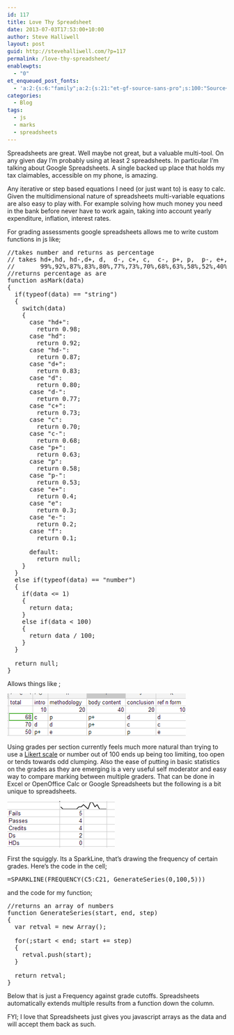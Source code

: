 ```yaml
---
id: 117
title: Love Thy Spreadsheet
date: 2013-07-03T17:53:00+10:00
author: Steve Halliwell
layout: post
guid: http://stevehalliwell.com/?p=117
permalink: /love-thy-spreadsheet/
enablewpts:
  - "0"
et_enqueued_post_fonts:
  - 'a:2:{s:6:"family";a:2:{s:21:"et-gf-source-sans-pro";s:100:"Source+Sans+Pro:200,200italic,300,300italic,regular,italic,600,600italic,700,700italic,900,900italic";s:10:"et-gf-lato";s:75:"Lato:100,100italic,300,300italic,regular,italic,700,700italic,900,900italic";}s:6:"subset";a:7:{i:0;s:8:"cyrillic";i:1;s:5:"greek";i:2;s:10:"vietnamese";i:3;s:5:"latin";i:4;s:9:"greek-ext";i:5;s:9:"latin-ext";i:6;s:12:"cyrillic-ext";}}'
categories:
  - Blog
tags:
  - js
  - marks
  - spreadsheets
---
```

Spreadsheets are great. Well maybe not great, but a valuable multi-tool. On any given day I&#8217;m probably using at least 2 spreadsheets. In particular I&#8217;m talking about Google Spreadsheets. A single backed up place that holds my tax claimables, accessible on my phone, is amazing.

Any iterative or step based equations I need (or just want to) is easy to calc. Given the multidimensional nature of spreadsheets multi-variable equations are also easy to play with. For example solving how much money you need in the bank before never have to work again, taking into account yearly expenditure, inflation, interest rates.

For grading assessments google spreadsheets allows me to write custom functions in js like;

<pre lang="javascript" line="1">//takes number and returns as percentage
// takes hd+,hd, hd-,d+, d,  d-, c+, c,  c-, p+, p,  p-, e+, e,  e-, f and returns them as
//       99%,92%,87%,83%,80%,77%,73%,70%,68%,63%,58%,52%,40%,30%,20%,10%,
//returns percentage as are
function asMark(data)
{
  if(typeof(data) == "string")
  {
    switch(data)
    {
      case "hd+":
        return 0.98;
      case "hd":
        return 0.92;
      case "hd-":
        return 0.87;
      case "d+":
        return 0.83;
      case "d":
        return 0.80;
      case "d-":
        return 0.77;
      case "c+":
        return 0.73;
      case "c":
        return 0.70;
      case "c-":
        return 0.68;
      case "p+":
        return 0.63;
      case "p":
        return 0.58;
      case "p-":
        return 0.53;
      case "e+":
        return 0.4;
      case "e":
        return 0.3;
      case "e-":
        return 0.2;
      case "f":
        return 0.1;

      default:
        return null;
    }
  }
  else if(typeof(data) == "number")
  {
    if(data &lt;= 1)
    {
      return data;
    }
    else if(data &lt; 100)
    {
      return data / 100;
    }
  }

  return null;
}</pre>

Allows things like ;

![asMarkSample](../assets/images/2013/07/asMarkSample.png)

Using grades per section currently feels much more natural than trying to use a [Likert scale](https://en.wikipedia.org/wiki/Likert_scale) or number out of 100 ends up being too limiting, too open or tends towards odd clumping. Also the ease of putting in basic statistics on the grades as they are emerging is a very useful self moderator and easy way to compare marking between multiple graders. That can be done in Excel or OpenOffice Calc or Google Spreadsheets but the following is a bit unique to spreadsheets.

![gradeSummary](../assets/images/2013/07/gradeSummary.png)

First the squiggly. Its a SparkLine, that&#8217;s drawing the frequency of certain grades. Here&#8217;s the code in the cell;

<pre lang="javascript">=SPARKLINE(FREQUENCY(C5:C21, GenerateSeries(0,100,5)))</pre>

and the code for my function;

<pre lang="javascript">//returns an array of numbers
function GenerateSeries(start, end, step)
{
  var retval = new Array();

  for(;start &lt; end; start += step)
  {
    retval.push(start);
  }

  return retval;
}</pre>

Below that is just a Frequency against grade cutoffs. Spreadsheets automatically extends multiple results from a function down the column.

FYI; I love that Spreadsheets just gives you javascript arrays as the data and will accept them back as such.